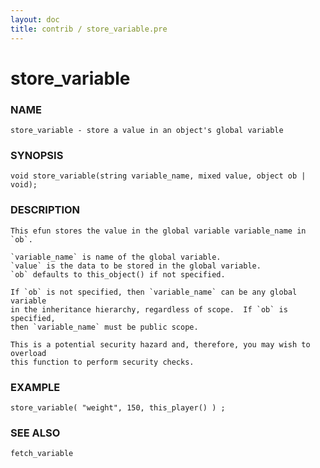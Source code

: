 ```yaml
---
layout: doc
title: contrib / store_variable.pre
---
```

# store_variable

### NAME

    store_variable - store a value in an object's global variable

### SYNOPSIS

    void store_variable(string variable_name, mixed value, object ob | void);

### DESCRIPTION

    This efun stores the value in the global variable variable_name in `ob`.

    `variable_name` is name of the global variable.
    `value` is the data to be stored in the global variable.
    `ob` defaults to this_object() if not specified.

    If `ob` is not specified, then `variable_name` can be any global variable
    in the inheritance hierarchy, regardless of scope.  If `ob` is specified,
    then `variable_name` must be public scope. 

    This is a potential security hazard and, therefore, you may wish to overload
    this function to perform security checks.

### EXAMPLE

    store_variable( "weight", 150, this_player() ) ;

### SEE ALSO

    fetch_variable
